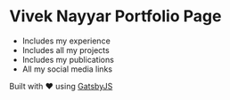 # Vivek Nayyar Portfolio Page

* Includes my experience
* Includes all my projects
* Includes my publications
* All my social media links


Built with ❤️ using <a href="https://www.gatsbyjs.org/" target="_blank">GatsbyJS</a>



